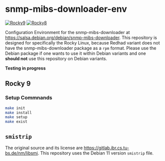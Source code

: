 # snmp-mibs-downloader-env
[![Rocky9](https://github.com/jeonghanlee/snmp-mibs-downloader-env/actions/workflows/rocky9.yml/badge.svg)](https://github.com/jeonghanlee/snmp-mibs-downloader-env/actions/workflows/rocky9.yml)
[![Rocky8](https://github.com/jeonghanlee/snmp-mibs-downloader-env/actions/workflows/rocky8.yml/badge.svg)](https://github.com/jeonghanlee/snmp-mibs-downloader-env/actions/workflows/rocky8.yml)

Configuration Environment for the snmp-mibs-downloader at <https://salsa.debian.org/debian/snmp-mibs-downloader>. This repository is designed for specifically the Rocky Linux, because Redhad variant does not have the snmp-mibs-downloader package as a `rpm` format. Please use the Debian package if one wants to use it within Debian variants and one **should not** use this repository on Debian variants.

**Testing in progress**

## Rocky 9

### Setup Commnands


```bash
make init
make install
make setup
make exist
```

## ``smistrip``

The original source and its license are <https://gitlab.ibr.cs.tu-bs.de/nm/libsmi>. This repository uses the Debian 11 version `smistrip` file.
